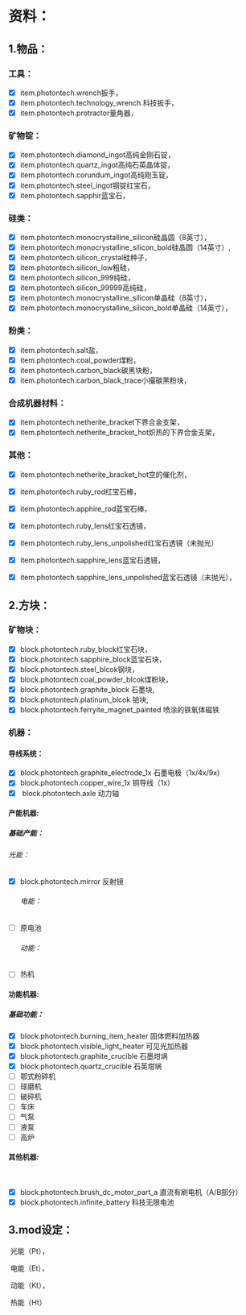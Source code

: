 # 资料：

## 1.物品：

### 工具：

- [x] ​    item.photontech.wrench扳手，
- [x] ​    item.photontech.technology_wrench.科技扳手，
- [x] ​    item.photontech.protractor量角器，

### 矿物锭：

- [x] ​	item.photontech.diamond_ingot高纯金刚石锭，
- [x] ​    item.photontech.quartz_ingot高纯石英晶体锭，
- [x] ​    item.photontech.corundum_ingot高纯刚玉锭，
- [x] ​    item.photontech.steel_ingot钢锭红宝石，
- [x] ​    item.photontech.sapphir蓝宝石，

### 硅类：

- [x] ​	item.photontech.monocrystalline_silicon硅晶圆（8英寸），
- [x] ​    item.photontech.monocrystalline_silicon_bold硅晶圆（14英寸）,
- [x] ​    item.photontech.silicon_crystal硅种子，
- [x] ​    item.photontech.silicon_low粗硅，
- [x] ​    item.photontech.silicon_999纯硅，
- [x] ​    item.photontech.silicon_99999高纯硅，
- [x] ​    item.photontech.monocrystalline_silicon单晶硅（8英寸），
- [x] ​    item.photontech.monocrystalline_silicon_bold单晶硅（14英寸），

### 粉类：

- [x] ​    item.photontech.salt盐，
- [x] ​    item.photontech.coal_powder煤粉，
- [x] ​    item.photontech.carbon_black碳黑块粉，
- [x] ​    item.photontech.carbon_black_trace小撮碳黑粉块，

### 合成机器材料：

- [x] ​	item.photontech.netherite_bracket下界合金支架，
- [x] ​	item.photontech.netherite_bracket_hot炽热的下界合金支架，

### 其他：

- [x] ​	item.photontech.netherite_bracket_hot空的催化剂，
- [x] ​	item.photontech.ruby_rod红宝石棒，
- [x] ​	item.photontech.apphire_rod蓝宝石棒，
- [x] ​	item.photontech.ruby_lens红宝石透镜，
- [x] ​	item.photontech.ruby_lens_unpolished红宝石透镜（未抛光）
- [x] ​	item.photontech.sapphire_lens蓝宝石透镜，
- [x] ​	item.photontech.sapphire_lens_unpolished蓝宝石透镜（未抛光），



## 2.方块：

### 	矿物块：

- [x] ​	block.photontech.ruby_block红宝石块，
- [x] ​	block.photontech.sapphire_block蓝宝石块，
- [x] ​	block.photontech.steel_blcok钢块，
- [x] ​	block.photontech.coal_powder_blcok煤粉块，
- [x] ​	block.photontech.graphite_block 石墨块,
- [x]  	block.photontech.platinum_blcok 铂块,
- [x] ​	block.photontech.ferryite_magnet_painted 喷涂的铁氧体磁铁

### 机器：

#### 			导线系统：

- [x] ​	block.photontech.graphite_electrode_1x 石墨电极（1x/4x/9x）
- [x] ​	block.photontech.copper_wire_1x 铜导线（1x）
- [x] ​	block.photontech.axle 动力轴

#### 			产能机器:

##### 	基础产能：

###### 		光能：

- [x] ​	block.photontech.mirror 反射镜

  ###### 电能：

- [ ] 原电池

  ###### 动能：

- [ ] 热机

####    	    功能机器:

##### 	基础功能：

- [x] ​	block.photontech.burning_item_heater 固体燃料加热器
- [x] ​	block.photontech.visible_light_heater 可见光加热器
- [x] ​	block.photontech.graphite_crucible 石墨坩埚
- [x] ​	block.photontech.quartz_crucible 石英坩埚
- [ ] 鄂式粉碎机
- [ ] 球磨机
- [ ] 破碎机
- [ ] 车床
- [ ] 气泵
- [ ] 液泵
- [ ] 高炉

####      	  其他机器:

​	

- [x] ​	block.photontech.brush_dc_motor_part_a 直流有刷电机（A/B部分）
- [x] ​	block.photontech.infinite_battery 科技无限电池

## 3.mod设定：

​	光能（Pt），

​	电能（Et），

​	动能（Kt），

​	热能（Ht）